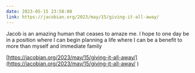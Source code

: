 ```yaml
---
date: 2023-05-15 23:58:08
link: https://jacobian.org/2023/may/15/giving-it-all-away/
---
```


Jacob is an amazing human that ceases to amaze me. I hope to one day be in a position where I can begin planning a life where I can be a benefit to more than myself and immediate family

[https://jacobian.org/2023/may/15/giving-it-all-away/](https://jacobian.org/2023/may/15/giving-it-all-away/
)
